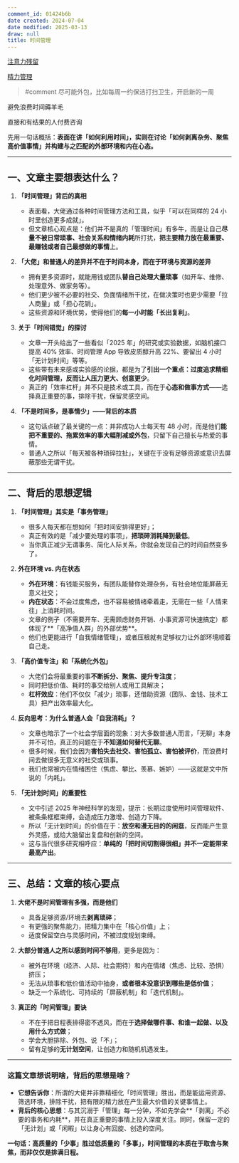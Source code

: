 ```yaml
---
comment_id: 01424b6b
date created: 2024-07-04
date modified: 2025-03-13
draw: null
title: 时间管理
---
```

[注意力残留](注意力残留.md)

[精力管理](精力管理.md)

> #comment 尽可能外包，比如每周一约保洁打扫卫生，开启新的一周

避免浪费时间薅羊毛

直接和有结果的人付费咨询

先用一句话概括：**表面在讲「如何利用时间」，实则在讨论「如何剥离杂务、聚焦高价值事情」并构建与之匹配的外部环境和内在心态。**

---

## 一、文章主要想表达什么？

1. **「时间管理」背后的真相**
    
    - 表面看，大佬通过各种时间管理方法和工具，似乎「可以在同样的 24 小时里创造更多成就」。
    - 但文章核心观点是：他们并不是真的「管理时间」有多牛，而是让自己**尽量不被日常琐事、社会关系和情绪内耗**所打扰，**把主要精力放在最重要、最赚钱或者自己最想做的事情**上。
2. **「大佬」和普通人的差异并不在于时间本身，而在于环境与资源的差异**
    
    - 拥有更多资源时，就能用钱或团队**替自己处理大量琐事**（如开车、维修、处理意外、做家务等）。
    - 他们更少被不必要的社交、负面情绪所干扰，在做决策时也更少需要「拉人商量」或「担心花销」。
    - 这些资源和环境优势，使得他们的**每一小时能「长出复利」**。
3. **关于「时间错觉」的探讨**
    
    - 文章一开头给出了一些看似「2025 年」的研究或实验数据，如脑机接口提高 40% 效率、时间管理 App 导致皮质醇升高 22%、要留出 4 小时「无计划时间」等等。
    - 这些带有未来感或实验感的论据，都是为了**引出一个重点：过度追求精细化时间管理，反而让人压力更大、创意更少**。
    - 真正的「效率杠杆」并不只是技术或工具，而在于**心态和做事方式**——选择真正重要的事，排除干扰，保留灵感空间。
4. **「不是时间多，是事情少」——背后的本质**
    
    - 这句话点破了最关键的一点：并非成功人士每天有 48 小时，而是他们**能把不重要的、拖累效率的事大幅削减或外包**，只留下自己擅长与热爱的事情。
    - 普通人之所以「每天被各种琐碎拉扯」，关键在于没有足够资源或意识去屏蔽那些无谓干扰。

---

## 二、背后的思想逻辑

1. **「时间管理」其实是「事务管理」**
    
    - 很多人每天都在想如何「把时间安排得更好」；
    - 真正有效的是「减少要处理的事项」，**把琐碎消耗降到最低**。
    - 当你真正减少无谓事务、简化人际关系，你就会发现自己的时间自然变多了。
2. **外在环境 vs. 内在状态**
    
    - **外在环境**：有钱能买服务，有团队能替你处理杂务，有社会地位能屏蔽无意义社交；
    - **内在状态**：不会过度焦虑，也不容易被情绪牵着走，无需在一些「人情来往」上消耗时间。
    - 文章的例子（不需要开车、无需顾虑财务开销、小事资源可快速搞定）都体现了**「高净值人群」的外部优势**。
    - 他们也更能进行「自我情绪管理」，或者压根就有足够权力让外部环境顺着自己走。
3. **「高价值专注」和「系统化外包」**
    
    - 大佬们会将最重要的事**不断拆分、聚焦、提升专注度**；
    - 同时把低价值、耗时的事交给别人或用工具解决；
    - **杠杆效应**：他们不仅仅「减少」琐事，还借助资源（团队、金钱、技术工具）把产出效率最大化。
4. **反向思考：为什么普通人会「自我消耗」？**
    
    - 文章也暗示了一个社会学层面的现象：对大多数普通人而言，「无聊」本身并不可怕，真正的问题在于**不知道如何替代无聊**。
    - 很多时候，我们会因为**害怕失去社交、害怕孤立、害怕被评价**，而浪费时间去做很多无意义的社交或琐事。
    - 我们也常被内在情绪困住（焦虑、攀比、羡慕、嫉妒）——这就是文中所说的「内耗」。
5. **「无计划时间」的重要性**
    
    - 文中引述 2025 年神经科学的发现，提示：长期过度使用时间管理软件、被条条框框束缚，会造成压力激增、创造力下降。
    - 所以「无计划时间」的价值在于：**放空和漫无目的的闲逛**，反而能产生意外灵感，或给大脑留出复盘和创新的空间。
    - 这与当代很多研究相呼应：**单纯的「把时间切割得很细」并不一定能带来最高产出**。

---

## 三、总结：文章的核心要点

1. **大佬不是时间管理有多强，而是他们**
    
    - 具备足够资源/环境去**剥离琐碎**；
    - 有更强的聚焦能力，把精力集中在「核心价值」上；
    - 适度保留空白与灵感时间，不被过度规划束缚。
2. **大部分普通人之所以感到时间不够用**，更多是因为：
    
    - 被外在环境（经济、人际、社会期待）和内在情绪（焦虑、比较、恐惧）挤压；
    - 无法从琐事和低价值活动中抽身，**或者根本没意识到哪些是低价值**；
    - 缺乏一个系统化、可持续的「屏蔽机制」和「迭代机制」。
3. **真正的「时间管理」要诀**
    
    - 不在于把日程表排得密不透风，而在于**选择做哪件事、和谁一起做、以及用什么方式做**；
    - 学会大胆排除、外包、说「不」；
    - 留有足够的**无计划空间**，让创造力和随机机遇发生。

---

### 这篇文章想说明啥，背后的思想是啥？

- **它想告诉你**：所谓的大佬并非靠精细化「时间管理」胜出，而是能运用资源、筛选环境，排除干扰，把有限的精力放在产生最大价值的关键事情上。
- **背后的核心思想**：与其沉溺于「管理」每一分钟，不如先学会**「剥离」不必要的事务和内耗**，并在真正重要的事情上投入深度关注。同时，保留一定的「无计划」或「闲暇」以让身心有回旋、创造的空间。

**一句话：高质量的「少事」胜过低质量的「多事」，时间管理的本质在于取舍与聚焦，而非仅仅是排满日程。**
